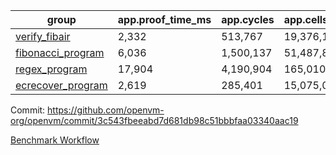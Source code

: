 | group | app.proof_time_ms | app.cycles | app.cells_used | leaf.proof_time_ms | leaf.cycles | leaf.cells_used |
| -- | -- | -- | -- | -- | -- | -- |
| [verify_fibair](https://github.com/openvm-org/openvm/blob/benchmark-results/benchmarks/verify_fibair-3c543fbeeabd7d681db98c51bbbfaa03340aac19.md) | 2,332 |  513,767 |  19,376,191 |- | - | - |
| [fibonacci_program](https://github.com/openvm-org/openvm/blob/benchmark-results/benchmarks/fibonacci-3c543fbeeabd7d681db98c51bbbfaa03340aac19.md) | 6,036 |  1,500,137 |  51,487,838 | 8,013 |  1,832,637 |  70,691,741 |
| [regex_program](https://github.com/openvm-org/openvm/blob/benchmark-results/benchmarks/regex-3c543fbeeabd7d681db98c51bbbfaa03340aac19.md) | 17,904 |  4,190,904 |  165,010,909 | 17,294 |  3,027,699 |  142,193,523 |
| [ecrecover_program](https://github.com/openvm-org/openvm/blob/benchmark-results/benchmarks/ecrecover-3c543fbeeabd7d681db98c51bbbfaa03340aac19.md) | 2,619 |  285,401 |  15,075,033 | 22,715 |  4,164,778 |  203,549,977 |


Commit: https://github.com/openvm-org/openvm/commit/3c543fbeeabd7d681db98c51bbbfaa03340aac19

[Benchmark Workflow](https://github.com/openvm-org/openvm/actions/runs/12958717836)
